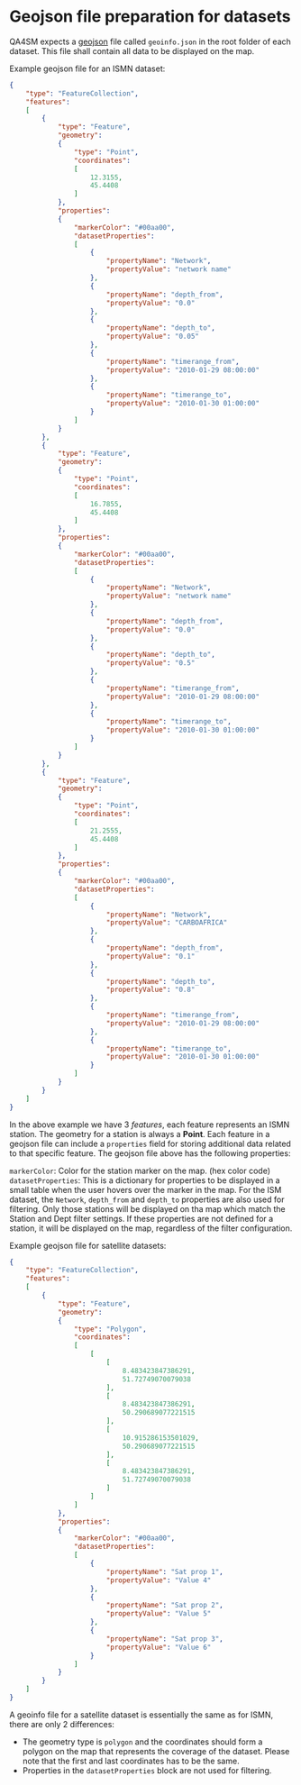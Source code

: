 Geojson file preparation for datasets
=====================================

QA4SM expects a [geojson](https://datatracker.ietf.org/doc/html/rfc7946) file called `geoinfo.json` in the root folder of each dataset. 
This file shall contain all data to be displayed on the map.

Example geojson file for an ISMN dataset:
```json
{
    "type": "FeatureCollection",
    "features":
    [
        {
            "type": "Feature",
            "geometry":
            {
                "type": "Point",
                "coordinates":
                [
                    12.3155,
                    45.4408
                ]
            },
            "properties":
            {
                "markerColor": "#00aa00",
                "datasetProperties":
                [
                    {
                        "propertyName": "Network",
                        "propertyValue": "network name"
                    },
                    {
                        "propertyName": "depth_from",
                        "propertyValue": "0.0"
                    },
                    {
                        "propertyName": "depth_to",
                        "propertyValue": "0.05"
                    },
                    {
                        "propertyName": "timerange_from",
                        "propertyValue": "2010-01-29 08:00:00"
                    },
                    {
                        "propertyName": "timerange_to",
                        "propertyValue": "2010-01-30 01:00:00"
                    }
                ]
            }
        },
        {
            "type": "Feature",
            "geometry":
            {
                "type": "Point",
                "coordinates":
                [
                    16.7855,
                    45.4408
                ]
            },
            "properties":
            {
                "markerColor": "#00aa00",
                "datasetProperties":
                [
                    {
                        "propertyName": "Network",
                        "propertyValue": "network name"
                    },
                    {
                        "propertyName": "depth_from",
                        "propertyValue": "0.0"
                    },
                    {
                        "propertyName": "depth_to",
                        "propertyValue": "0.5"
                    },
                    {
                        "propertyName": "timerange_from",
                        "propertyValue": "2010-01-29 08:00:00"
                    },
                    {
                        "propertyName": "timerange_to",
                        "propertyValue": "2010-01-30 01:00:00"
                    }
                ]
            }
        },
        {
            "type": "Feature",
            "geometry":
            {
                "type": "Point",
                "coordinates":
                [
                    21.2555,
                    45.4408
                ]
            },
            "properties":
            {
                "markerColor": "#00aa00",
                "datasetProperties":
                [
                    {
                        "propertyName": "Network",
                        "propertyValue": "CARBOAFRICA"
                    },
                    {
                        "propertyName": "depth_from",
                        "propertyValue": "0.1"
                    },
                    {
                        "propertyName": "depth_to",
                        "propertyValue": "0.8"
                    },
                    {
                        "propertyName": "timerange_from",
                        "propertyValue": "2010-01-29 08:00:00"
                    },
                    {
                        "propertyName": "timerange_to",
                        "propertyValue": "2010-01-30 01:00:00"
                    }
                ]
            }
        }
    ]
}
```

In the above example we have 3 *features*, each feature represents an ISMN station. The geometry for a station is always a **Point**.
Each feature in a geojson file can include a `properties` field for storing additional data related to that specific feature.
The geojson file above has the following properties:   

`markerColor`: Color for the station marker on the map. (hex color code)   
`datasetProperties`: This is a dictionary for properties to be displayed in a small table when the user hovers over the marker in the map.
For the ISM dataset, the `Network`, `depth_from` and `depth_to` properties are also used for filtering. Only those stations will be displayed on tha map which match the Station and Dept filter settings.
If these properties are not defined for a station, it will be displayed on the map, regardless of the filter configuration.


Example geojson file for satellite datasets:

```json
{
    "type": "FeatureCollection",
    "features":
    [
        {
            "type": "Feature",
            "geometry":
            {
                "type": "Polygon",
                "coordinates":
                [
                    [
                        [
                            8.483423847386291,
                            51.72749070079038
                        ],
                        [
                            8.483423847386291,
                            50.290689077221515
                        ],
                        [
                            10.915286153501029,
                            50.290689077221515
                        ],
                        [
                            8.483423847386291,
                            51.72749070079038
                        ]
                    ]
                ]
            },
            "properties":
            {
                "markerColor": "#00aa00",
                "datasetProperties":
                [
                    {
                        "propertyName": "Sat prop 1",
                        "propertyValue": "Value 4"
                    },
                    {
                        "propertyName": "Sat prop 2",
                        "propertyValue": "Value 5"
                    },
                    {
                        "propertyName": "Sat prop 3",
                        "propertyValue": "Value 6"
                    }
                ]
            }
        }
    ]
}
```
A geoinfo file for a satellite dataset is essentially the same as for ISMN, there are only 2 differences:
- The geometry type is `polygon` and the coordinates should form a polygon on the map that represents the coverage of the dataset. Please note that the first and last coordinates has to be the same.
- Properties in the `datasetProperties` block are not used for filtering.